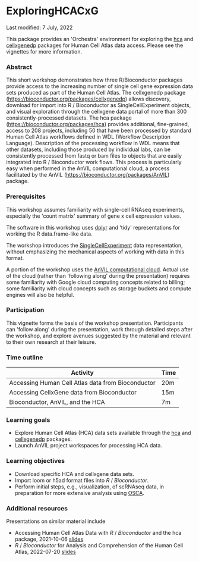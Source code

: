 # ExploringHCACxG

Last modified: 7 July, 2022

This package provides an 'Orchestra' environment for exploring the
[hca][] and [cellxgenedp][] packages for Human Cell Atlas data
access. Please see the vignettes for more information.

### Abstract

This short workshop demonstrates how three R/Bioconductor packages
provide access to the increasing number of single cell gene expression
data sets produced as part of the Human Cell Atlas. The cellxgenedp
package (https://bioconductor.org/packages/cellxgenedp) allows
discovery, download for import into R / Bioconductor as
SingleCellExperiment objects, and visual exploration through the
cellxgene data portal of more than 300 consistently-processed
datasets. The hca package (https://bioconductor.org/packages/hca)
provides additional, fine-grained, access to 208 projects, including
50 that have been processed by standard Human Cell Atlas workflows
defined in WDL (Workflow Description Language). Description of the
processing workflow in WDL means that other datasets, including those
produced by individual labs, can be consistently processed from fastq
or bam files to objects that are easily integrated into R /
Bioconductor work flows. This process is particularly easy when
performed in the AnVIL computational cloud, a process facilitated by
the AnVIL (https://bioconductor.org/packages/AnVIL) package.

### Prerequisites

This workshop assumes familiarity with single-cell RNAseq experiments,
especially the 'count matrix' summary of gene x cell expression
values.

The software in this workshop uses [dplyr][] and 'tidy'
representations for working the R data.frame-like data.

The workshop introduces the [SingleCellExperiment][] data
representation, without emphasizing the mechanical aspects of working
with data in this format.

A portion of the workshop uses the [AnVIL computational
cloud][]. Actual use of the cloud (rather than 'following along'
during the presentation) requires some familiarity with Google cloud
computing concepts related to billing; some familiarity with cloud
concepts such as storage buckets and compute engines will also be
helpful.

### Participation

This vignette forms the basis of the workshop
presentation. Participants can 'follow along' during the presentation,
work through detailed steps after the workshop, and explore avenues
suggested by the material and relevant to their own research at their
leisure.

### Time outline

| Activity                                          | Time |
|---------------------------------------------------|------|
| Accessing Human Cell Atlas data from Bioconductor | 20m  |
| Accessing CellxGene data from  Bioconductor       | 15m  |
| Bioconductor, AnVIL, and the HCA                  | 7m  |

### Learning goals

* Explore Human Cell Atlas (HCA) data sets available through the
  [hca][] and [cellxgenedp][] packages.
* Launch AnVIL project workspaces for processing HCA data.

### Learning objectives

* Download specific HCA and cellxgene data sets.
* Import loom or h5ad format files into _R_ / _Bioconductor_.
* Perform initial steps, e.g., visualization, of scRNAseq data, in
  preparation for more extensive analysis using [OSCA][].

### Additional resources

Presentations on similar material include

- Accessing Human Cell Atlas Data with _R_ / _Bioconductor_ and the
  hca package, 2021-10-06 [slides][hca-1]
- _R_ / _Bioconductor_ for Analysis and Comprehension of the Human
  Cell Atlas, 2022-07-20 [slides][hca-2]

[hca]: https://bioconductor.org/packages/hca
[cellxgenedp]: https://bioconductor.org/packages/cellxgenedp
[dplyr]: https://cran.r-project.org/package=dplyr
[SingleCellExperiment]: https://bioconductor.org/packages/SingleCellExperiment
[AnVIL computational cloud]: https://anvilproject.org
[OSCA]: https://bioconductor.org/books/OSCA

[hca-1]: https://bit.ly/hca2021bioc
[hca-2]: https://bit.ly/3aUAbju
